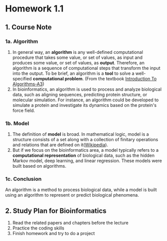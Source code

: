 # Homework 1.1
## 1. Course Note
### 1a. Algorithm
1. In general way, an **algorithm** is any well-defined computational procedure that takes some value, or set of values, as input and produces some value, or set of values, as **output**. Therefore, an algorithm is a sequence of computational steps that transform the input into the output. To be brief, an algorithm is a **tool** to solve a well-specified **computational problem**. (From the textbook [Introduction To Algorithms-A3](https://cloud.tsinghua.edu.cn/d/ad22768345664924b202/files/?p=%2FBooks%20and%20Education%20Papers%2FTextbook%20PDFs%2FIntroduction_To_Algorithms-A3.pdf))
2. In bioinformatics, an algorithm is used to process and analyze biological data, such as aligning sequences, predicting protein structure, or molecular simulation. For instance, an algorithm could be developed to simulate a protein and investigate its dynamics based on the protein's force field.

### 1b. Model
1. The definition of **model** is broad. In mathematical logic, model is a structure consists of a set along with a collection of finitary operations and relations that are defined on it([Wikipedia](https://en.wikipedia.org/wiki/Structure_(mathematical_logic))). 
2. But if we focus on the bioinformatics area, a model typically refers to a **computational representation** of biological data, such as the hidden Markov model, deep learning, and linear regression. These models were built based on algorithms.
### 1c. Conclusion
An algorithm is a method to process biological data, while a model is built using an algorithm to represent or predict biological phenomena.
## 2. Study Plan for Bioinformatics
1. Read the related papers and chapters before the lecture
2. Practice the coding skills
3. Finish homework and try to do a project
